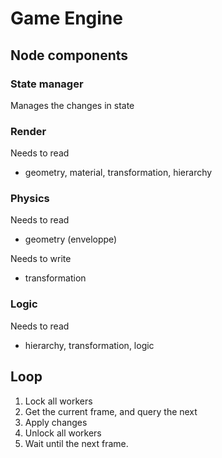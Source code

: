 # Game Engine

## Node components

### State manager

Manages the changes in state

### Render

Needs to read
  - geometry, material, transformation, hierarchy

### Physics

Needs to read
  - geometry (enveloppe)

Needs to write
  - transformation

### Logic

Needs to read
  - hierarchy, transformation, logic

## Loop

  1. Lock all workers
  2. Get the current frame, and query the next
  3. Apply changes
  4. Unlock all workers
  5. Wait until the next frame.
